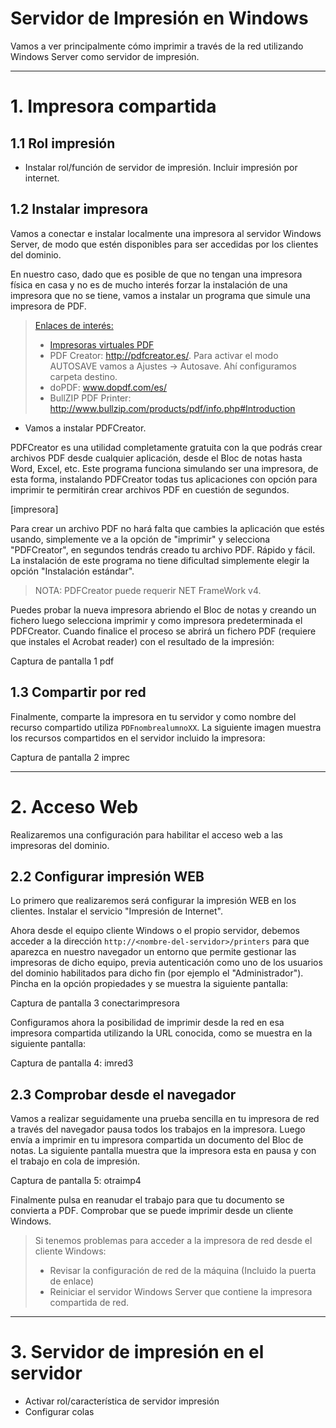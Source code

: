 
# Servidor de Impresión en Windows

Vamos a ver principalmente cómo imprimir a través de la red utilizando Windows Server
como servidor de impresión.

---

# 1. Impresora compartida

## 1.1 Rol impresión

* Instalar rol/función de servidor de impresión. Incluir impresión por internet.

## 1.2 Instalar impresora

Vamos a conectar e instalar localmente una impresora al servidor Windows Server,
de modo que estén disponibles para ser accedidas por los clientes del dominio.

En nuestro caso, dado que es posible de que no tengan una impresora física en casa
y no es de mucho interés forzar la instalación de una impresora que no se tiene,
vamos a instalar un programa que simule una impresora de PDF.

> [Enlaces de interés:](http://www3.gobiernodecanarias.org/medusa/eforma/campus/mod/page/view.php?id=748283)
>
> * [Impresoras virtuales PDF](http://www.genbeta.com/herramientas/impresoras-virtuales-pdf-tres-alternativas-gratuitas-en-espanol)
> * PDF Creator: http://pdfcreator.es/. Para activar el modo AUTOSAVE vamos a Ajustes -> Autosave. Ahí configuramos carpeta destino.
> * doPDF: www.dopdf.com/es/
> * BullZIP PDF Printer: http://www.bullzip.com/products/pdf/info.php#Introduction

* Vamos a instalar PDFCreator.

PDFCreator es una utilidad completamente gratuita con la que podrás crear archivos
PDF desde cualquier aplicación, desde el Bloc de notas hasta Word, Excel, etc.
Este programa funciona simulando ser una impresora, de esta forma, instalando
PDFCreator todas tus aplicaciones con opción para imprimir te permitirán crear
archivos PDF en cuestión de segundos.

[impresora]

Para crear un archivo PDF no hará falta que cambies la aplicación que estés usando,
simplemente ve a la opción de "imprimir" y selecciona "PDFCreator", en segundos
tendrás creado tu archivo PDF. Rápido y fácil. La instalación de este programa
no tiene dificultad simplemente elegir la opción "Instalación estándar".

> NOTA: PDFCreator puede requerir NET FrameWork v4.

Puedes probar la nueva impresora abriendo el Bloc de notas y creando un fichero luego selecciona imprimir y como impresora predeterminada el PDFCreator. Cuando finalice el proceso se abrirá un fichero PDF (requiere que instales el Acrobat reader) con el resultado de la impresión:

Captura de pantalla 1
pdf

## 1.3 Compartir por red

Finalmente, comparte la impresora en tu servidor y como nombre del recurso compartido utiliza `PDFnombrealumnoXX`. La siguiente imagen muestra los recursos compartidos
en el servidor incluido la impresora:

Captura de pantalla 2
imprec

---

# 2. Acceso Web

Realizaremos una configuración para habilitar el acceso web a las impresoras del dominio.

## 2.2 Configurar impresión WEB

Lo primero que realizaremos será configurar la impresión WEB en los clientes. Instalar el servicio "Impresión de Internet".

Ahora desde el equipo cliente Windows o el propio servidor, debemos acceder a la dirección `http://<nombre-del-servidor>/printers` para que aparezca en nuestro navegador un entorno que permite gestionar las impresoras de dicho equipo, previa autenticación como uno de los usuarios del dominio habilitados para dicho fin (por ejemplo el "Administrador"). Pincha en la opción propiedades y se muestra la siguiente pantalla:

Captura de pantalla 3
conectarimpresora

Configuramos ahora la posibilidad de imprimir desde la red en esa impresora compartida
utilizando la URL conocida, como se muestra en la siguiente pantalla:

Captura de pantalla 4:
imred3

## 2.3 Comprobar desde el navegador

Vamos a realizar seguidamente una prueba sencilla en tu impresora de red a través
del navegador pausa todos los trabajos en la impresora. Luego envía a imprimir en tu impresora compartida un documento del Bloc de notas. La siguiente pantalla muestra que la
impresora esta en pausa y con el trabajo en cola de impresión.

Captura de pantalla 5:
otraimp4

Finalmente pulsa en reanudar el trabajo para que tu documento se convierta a PDF.
Comprobar que se puede imprimir desde un cliente Windows.

> Si tenemos problemas para acceder a la impresora de red desde el cliente Windows:
> * Revisar la configuración de red de la máquina (Incluido la puerta de enlace)
> * Reiniciar el servidor Windows Server que contiene la impresora compartida de red.

---

# 3. Servidor de impresión en el servidor

* Activar rol/característica de servidor impresión
* Configurar colas
